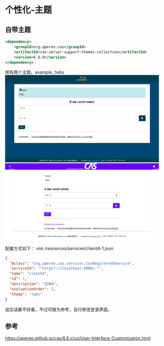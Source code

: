 # 个性化-主题

## 自带主题
```xml
<dependency>
    <groupId>org.apereo.cas</groupId>
    <artifactId>cas-server-support-themes-collection</artifactId>
    <version>6.6.9</version>
</dependency>
```
带有两个主题。example, twbs
![theme-example.png](..%2Fimages%2Ftheme-example.png)
![theme-twbs.png](..%2Fimages%2Ftheme-twbs.png)

配置方式如下：
vim /resources/services/clientA-1.json
```json
{
  "@class": "org.apereo.cas.services.CasRegisteredService",
  "serviceId": "^https?://localhost:8080/.*",
  "name": "clientA",
  "id": 1,
  "description": "应用A",
  "evaluationOrder": 1,
  "theme": "twbs"
}
```
说实话都不好看，不过可做为参考，自行修改登录界面。

## 参考
https://apereo.github.io/cas/6.6.x/ux/User-Interface-Customization.html
